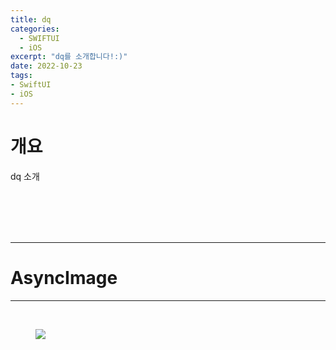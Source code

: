 ```yaml
---
title: dq
categories:
  - SWIFTUI
  - iOS 
excerpt: "dq를 소개합니다!:)"
date: 2022-10-23
tags:
- SwiftUI
- iOS
---
```




# 개요

dq 소개


<br />
<br />
<br />
<br />

---

# AsyncImage

---


<br />

<figure>
	<a href="https://user-images.githubusercontent.com/79088896/197379656-50c7ac94-608a-4cdf-b26b-82c83d21122b.mov">
		<img src="https://user-images.githubusercontent.com/79088896/197379656-50c7ac94-608a-4cdf-b26b-82c83d21122b.mov" class="w8" />
	</a>
</figure>
